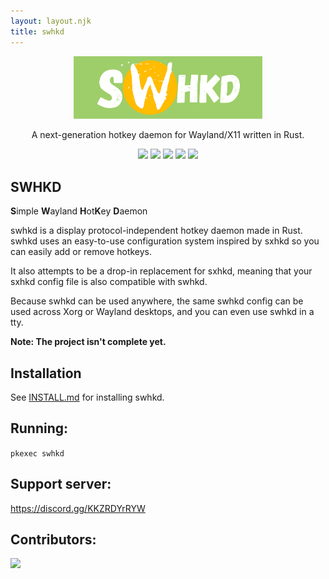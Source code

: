 ```yaml
---
layout: layout.njk
title: swhkd
---
```


<p align=center>
  <img src="/assets/img/swhkd.png" alt=SWHKD width=60%>
  
  <p align=center>A next-generation hotkey daemon for Wayland/X11 written in Rust.</p>
  
  <p align="center">
  <img src="https://img.shields.io/github/license/waycrate/swhkd?style=flat-square&logo=appveyor">
  <img src="https://img.shields.io/badge/cargo-v0.1.0-green?style=flat-square&logo=appveyor">
  <img src="https://img.shields.io/github/issues/waycrate/swhkd?style=flat-square&logo=appveyor">
  <img src="https://img.shields.io/github/forks/waycrate/swhkd?style=flat-square&logo=appveyor">
  <img src="https://img.shields.io/github/stars/waycrate/swhkd?style=flat-square&logo=appveyor">
  </p>
</p>

## SWHKD

**S**imple **W**ayland **H**ot**K**ey **D**aemon

swhkd is a display protocol-independent hotkey daemon made in Rust. swhkd uses an easy-to-use configuration system inspired by sxhkd so you can easily add or remove hotkeys.

It also attempts to be a drop-in replacement for sxhkd, meaning that your sxhkd config file is also compatible with swhkd.

Because swhkd can be used anywhere, the same swhkd config can be used across Xorg or Wayland desktops, and you can even use swhkd in a tty.

**Note: The project isn't complete yet.**

## Installation

See [INSTALL.md](./INSTALL) for installing swhkd.

## Running:

`pkexec swhkd`

## Support server:

https://discord.gg/KKZRDYrRYW

## Contributors:

<a href="https://github.com/Shinyzenith/swhkd/graphs/contributors">
  <img src="https://contrib.rocks/image?repo=waycrate/swhkd" />
</a>
